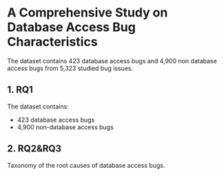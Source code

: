 # A Comprehensive Study on Database Access Bug Characteristics

The dataset contains 423 database access bugs and 4,900 non database access bugs from 5,323 studied bug issues.

## 1. RQ1
The dataset contains:
- 423 database access bugs
- 4,900 non-database access bugs

## 2. RQ2&RQ3
Taxonomy of the root causes of database access bugs.
